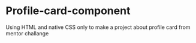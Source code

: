 # Profile-card-component
Using HTML and native CSS only to make a project about profile card from mentor challange
